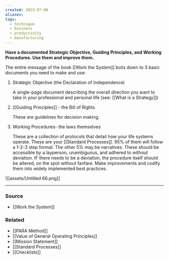 ```yaml
---
created: 2023-07-08
aliases: 
tags:
  - technique
  - business
  - productivity
  - manufacturing
---
```

**Have a documented Strategic Objective, Guiding Principles, and Working Procedures. Use them and improve them.**

The entire message of the book [[Work the System]] boils down to 3 basic documents you need to make and use:

1. Strategic Objective (the Declaration of Independence) 
    
    A single-page document describing the overall direction you want to take in your professional and personal life (see: [[What is a Strategy]])
    
2. [[Guiding Principles]] - the Bill of Rights
    
    These are guidelines for decision making.
    
3. Working Procedures- the laws themselves
    
    These are a collection of protocols that detail how your life systems operate. These are your [[Standard Processes]]. 95% of them will follow a 1-2-3 step format. The other 5% may be narratives. These should be accessible by a layperson, unambiguous, and adhered to without deviation. IF there needs to be a deviation, the procedure itself should be altered, on the spot without fanfare. Make improvements and codify them into widely implemented best practices.

![[assets/Untitled 66.png]]

****
### Source
- [[Work the System]]

### Related
- [[PARA Method]] 
- [[Value of General Operating Principles]] 
- [[Mission Statement]] 
- [[Standard Processes]] 
- [[Checklists]]
